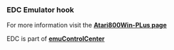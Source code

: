 ### EDC Emulator hook

For more information visit the [**Atari800Win-PLus page**](https://github.com/PhoenixInteractiveNL/edc-masterhook/wiki/Emulator-atari800winplus#menu)

EDC is part of [**emuControlCenter**](https://github.com/PhoenixInteractiveNL/emuControlCenter/wiki)
